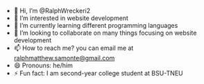 - 👋 Hi, I’m @RalphWreckeri2
- 👀 I’m interested in website development
- 🌱 I’m currently learning different programming languages
- 💞️ I’m looking to collaborate on many things focusing on website development
- 📫 How to reach me? you can email me at ralphmatthew.samonte@gmail.com
- 😄 Pronouns: he/him
- ⚡ Fun fact: I am second-year college student at BSU-TNEU

<!---
RalphWreckeri2/RalphWreckeri2 is a ✨ special ✨ repository because its `README.md` (this file) appears on your GitHub profile.
You can click the Preview link to take a look at your changes.
--->

